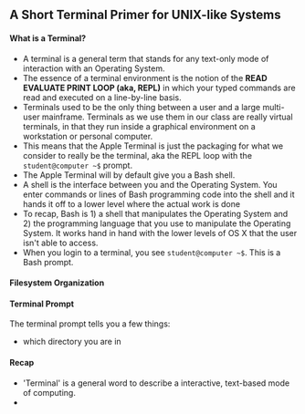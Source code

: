 ## A Short Terminal Primer for UNIX-like Systems

#### What is a Terminal?

+ A terminal is a general term that stands for any text-only mode of interaction with an Operating System.
+ The essence of a terminal environment is the notion of the **READ EVALUATE PRINT LOOP (aka, REPL)** in which your typed commands are read and executed on a line-by-line basis.
+ Terminals used to be the only thing between a user and a large multi-user mainframe.  Terminals as we use them in our class are really virtual terminals, in that they run inside a graphical environment on a workstation or personal computer.  
+ This means that the Apple Terminal is just the packaging for what we consider to really be the terminal, aka the REPL loop with the  `student@computer ~$` prompt.  
+ The Apple Terminal will by default give you a Bash shell. 
+ A shell is the interface between you and the Operating System.  You enter commands or lines of Bash programming code into the shell and it hands it off to a lower level where the actual work is done
+ To recap, Bash is 1) a shell that manipulates the Operating System and 2) the programming language that you use to manipulate the Operating System.   It works hand in hand with the lower levels of OS X that the user isn't able to access.
+ When you login to a terminal, you see `student@computer ~$`.  This is a Bash prompt.

#### Filesystem Organization

#### Terminal Prompt

The terminal prompt tells you a few things:
+ which directory you are in 

#### Recap
+ 'Terminal' is a general word to describe a interactive, text-based mode of computing.
+ 

